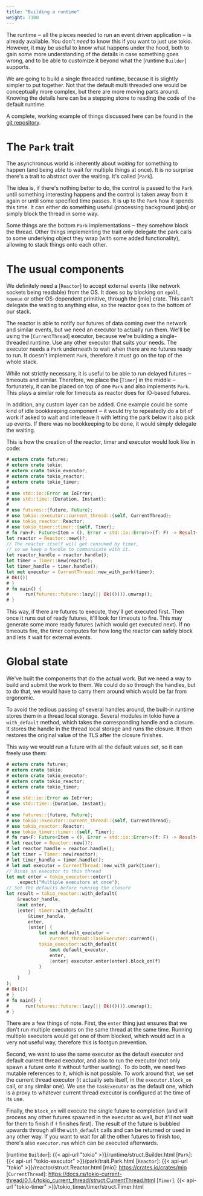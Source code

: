 ```yaml
---
title: "Building a runtime"
weight: 7100
---
```


The runtime ‒ all the pieces needed to run an event driven application ‒ is
already available. You don't *need* to know this if you want to just use tokio.
However, it may be useful to know what happens under the hood, both to gain some
more understanding of the details in case something goes wrong, and to be able
to customize it beyond what the [runtime `Builder`] supports.

We are going to build a single threaded runtime, because it is slightly simpler
to put together. Not that the default multi threaded one would be conceptually
more complex, but there are more moving parts around. Knowing the details here
can be a stepping stone to reading the code of the default runtime.

A complete, working example of things discussed here can be found in the
[git repository](https://github.com/tokio-rs/tokio/tree/v0.1.x/tokio/examples/manual-runtime.rs).

# The `Park` trait

The asynchronous world is inherently about *waiting* for something to happen
(and being able to wait for multiple things at once). It is no surprise there's
a trait to abstract over the waiting. It's called [`Park`].

The idea is, if there's nothing better to do, the control is passed to the
`Park` until something interesting happens and the control is taken away from it
again or until some specified time passes. It is up to the `Park` how it spends
this time. It can either do something useful (processing background jobs) or
simply block the thread in some way.

Some things are the bottom `Park` implementations ‒ they somehow block the
thread. Other things implementing the trait only delegate the park calls to some
underlying object they wrap (with some added functionality), allowing to stack
things onto each other.

# The usual components

We definitely need a [`Reactor`] to accept external events (like network sockets
being readable) from the OS. It does so by blocking on `epoll`, `kqueue` or
other OS-dependent primitive, through the [mio] crate. This can't delegate the
waiting to anything else, so the reactor goes to the bottom of our stack.

The reactor is able to notify our futures of data coming over the network and
similar events, but we need an executor to actually run them. We'll be using the
[`CurrentThread`] executor, because we're building a single-threaded runtime.
Use any other executor that suits your needs. The executor needs a `Park`
underneath to wait when there are no futures ready to run. It doesn't implement
`Park`, therefore it must go on the top of the whole stack.

While not strictly necessary, it is useful to be able to run delayed futures ‒
timeouts and similar. Therefore, we place the [`Timer`] in the middle ‒
fortunately, it can be placed on top of one `Park` and also implements `Park`.
This plays a similar role for timeouts as reactor does for IO-based futures.

In addition, any custom layer can be added. One example could be some kind of
idle bookkeeping component ‒ it would try to repeatedly do a bit of work if
asked to wait and interleave it with letting the park below it also pick up
events. If there was no bookkeeping to be done, it would simply delegate the
waiting.

This is how the creation of the reactor, timer and executor would look like in
code:

```rust
# extern crate futures;
# extern crate tokio;
# extern crate tokio_executor;
# extern crate tokio_reactor;
# extern crate tokio_timer;
#
# use std::io::Error as IoError;
# use std::time::{Duration, Instant};
#
# use futures::{future, Future};
# use tokio::executor::current_thread::{self, CurrentThread};
# use tokio_reactor::Reactor;
# use tokio_timer::timer::{self, Timer};
# fn run<F: Future<Item = (), Error = std::io::Error>>(f: F) -> Result<(), std::io::Error> {
let reactor = Reactor::new()?;
// The reactor itself will get consumed by timer,
// so we keep a handle to communicate with it.
let reactor_handle = reactor.handle();
let timer = Timer::new(reactor);
let timer_handle = timer.handle();
let mut executor = CurrentThread::new_with_park(timer);
# Ok(())
# }
# fn main() {
#      run(futures::future::lazy(|| Ok(()))).unwrap();
# }
```

This way, if there are futures to execute, they'll get executed first. Then once
it runs out of ready futures, it'll look for timeouts to fire. This may generate
some more ready futures (which would get executed next). If no timeouts fire,
the timer computes for how long the reactor can safely block and lets it wait
for external events.

# Global state

We've built the components that do the actual work. But we need a way to build
and submit the work to them. We could do so through the handles, but to do that,
we would have to carry them around which would be far from ergonomic.

To avoid the tedious passing of several handles around, the built-in runtime
stores them in a thread local storage. Several modules in tokio have a
`with_default` method, which takes the corresponding handle and a closure. It
stores the handle in the thread local storage and runs the closure. It then
restores the original value of the TLS after the closure finishes.

This way we would run a future with all the default values set, so it can freely
use them:

```rust
# extern crate futures;
# extern crate tokio;
# extern crate tokio_executor;
# extern crate tokio_reactor;
# extern crate tokio_timer;
#
# use std::io::Error as IoError;
# use std::time::{Duration, Instant};
#
# use futures::{future, Future};
# use tokio::executor::current_thread::{self, CurrentThread};
# use tokio_reactor::Reactor;
# use tokio_timer::timer::{self, Timer};
# fn run<F: Future<Item = (), Error = std::io::Error>>(f: F) -> Result<(), std::io::Error> {
# let reactor = Reactor::new()?;
# let reactor_handle = reactor.handle();
# let timer = Timer::new(reactor);
# let timer_handle = timer.handle();
# let mut executor = CurrentThread::new_with_park(timer);
// Binds an executor to this thread
let mut enter = tokio_executor::enter()
    .expect("Multiple executors at once");
// Set the defaults before running the closure
let result = tokio_reactor::with_default(
    &reactor_handle,
    &mut enter,
    |enter| timer::with_default(
        &timer_handle,
        enter,
        |enter| {
            let mut default_executor =
                current_thread::TaskExecutor::current();
            tokio_executor::with_default(
                &mut default_executor,
                enter,
                |enter| executor.enter(enter).block_on(f)
            )
        }
    )
);
# Ok(())
# }
# fn main() {
#      run(futures::future::lazy(|| Ok(()))).unwrap();
# }
```

There are a few things of note. First, the `enter` thing just ensures that we
don't run multiple executors on the same thread at the same time. Running
multiple executors would get one of them blocked, which would act in a very not
useful way, therefore this is footgun prevention.

Second, we want to use the same executor as the default executor and default
current thread executor, and also to run the executor (not only spawn a future
onto it without further waiting). To do both, we need two mutable references to
it, which is not possible. To work around that, we set the current thread
executor (it actually sets itself, in the `executor.block_on` call, or any
similar one). We use the `TaskExecutor` as the default one, which is a proxy to
whatever current thread executor is configured at the time of its use.

Finally, the `block_on` will execute the single future to completion (and will
process any other futures spawned in the executor as well, but it'll not wait
for them to finish if `f` finishes first). The result of the future is bubbled
upwards through all the `with_default` calls and can be returned or used in any
other way. If you want to wait for all the other futures to finish too, there's
also `executor.run` which can be executed afterwards.

[runtime `Builder`]: {{< api-url "tokio" >}}/runtime/struct.Builder.html
[`Park`]: {{< api-url "tokio-executor" >}}/park/trait.Park.html
[`Reactor`]: {{< api-url "tokio" >}}/reactor/struct.Reactor.html
[mio]: https://crates.io/crates/mio
[`CurrentThread`]: https://docs.rs/tokio-current-thread/0.1.4/tokio_current_thread/struct.CurrentThread.html
[`Timer`]: {{< api-url "tokio-timer" >}}/tokio_timer/timer/struct.Timer.html
